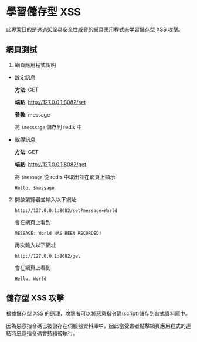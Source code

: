 # 學習儲存型 XSS

此專案目的是透過架設具安全性威脅的網頁應用程式來學習儲存型 XSS 攻擊。

## 網頁測試
1. 網頁應用程式說明

- 設定訊息

    **方法**: GET

    **端點**: http://127.0.0.1:8082/set

    **參數**: message

    將 ```$messsage``` 儲存到 redis 中    

- 取得訊息

    **方法**: GET

    **端點**: http://127.0.0.1:8082/get

    將 ```$message``` 從 redis 中取出並在網頁上顯示

    ```
    Hello, $message
    ```

2. 開啟瀏覽器並輸入以下網址

    ```
    http://127.0.0.1:8082/set?message=World
    ```
    會在網頁上看到

    ```
    MESSAGE: World HAS BEEN RECORDED!
    ```

    再次輸入以下網址

    ```
    http://127.0.0.1:8082/get
    ```
    會在網頁上看到

    ```
    Hello, World
    ```

## 儲存型 XSS 攻擊

根據儲存型 XSS 的原理，攻擊者可以將惡意指令碼(script)儲存到各式資料庫中。

因為惡意指令碼已被儲存在伺服器資料庫中，因此當受害者點擊網頁應用程式的連結時惡意指令碼會持續被執行。